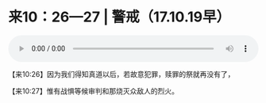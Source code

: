# 来10：26—27 | 警戒（17.10.19早）

<audio style="width: 100%;" preload="false" controls controlslist="nodownload"><source src="//cdn.wechat.edu.pl/audio/mp3/old/14270.mp3" type="audio/mpeg">Your browser does not support the audio element.</audio>


<p>【来10:26】因为我们得知真道以后，若故意犯罪，赎罪的祭就再没有了，</p>

<p>【来10:27】惟有战惧等候审判和那烧灭众敌人的烈火。</p>